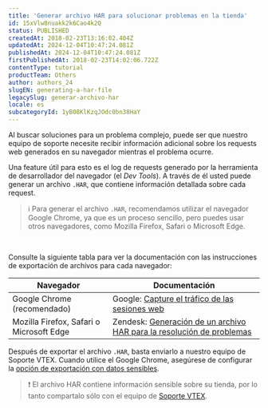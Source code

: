 ```yaml
---
title: 'Generar archivo HAR para solucionar problemas en la tienda'
id: 15xVlw8nuakk2k6Cao4k2Q
status: PUBLISHED
createdAt: 2018-02-23T13:16:02.404Z
updatedAt: 2024-12-04T10:47:24.081Z
publishedAt: 2024-12-04T10:47:24.081Z
firstPublishedAt: 2018-02-23T14:02:06.722Z
contentType: tutorial
productTeam: Others
author: authors_24
slugEN: generating-a-har-file
legacySlug: generar-archivo-har
locale: es
subcategoryId: 1yB08KlKzqJOdc0bn38HaY
---
```


Al buscar soluciones para un problema complejo, puede ser que nuestro equipo de soporte necesite recibir información adicional sobre los requests web generados en su navegador mientras el problema ocurre.

Una feature útil para esto es el log de requests generado por la herramienta de desarrollador del navegador (el _Dev Tools_). A través de él usted puede generar un archivo `.HAR`, que contiene información detallada sobre cada request.

> ℹ️ Para generar el archivo `.HAR`, recomendamos utilizar el navegador Google Chrome, ya que es un proceso sencillo, pero puedes usar otros navegadores, como Mozilla Firefox, Safari o Microsoft Edge.

<br>

Consulte la siguiente tabla para ver la documentación con las instrucciones de exportación de archivos para cada navegador:

| **Navegador** | **Documentación** |
| ---------- | ---------- |
| Google Chrome (recomendado) | Google: [Capture el tráfico de las sesiones web](https://support.google.com/admanager/answer/10358597?hl=es-419&sjid=2751223489427809764-SA) |
| Mozilla Firefox, Safari o Microsoft Edge | Zendesk: [Generación de un archivo HAR para la resolución de problemas](https://support.zendesk.com/hc/es/articles/4408828867098-Generacion-de-un-archivo-HAR-para-la-resolucion-de-problemas) |

Después de exportar el archivo `.HAR`, basta enviarlo a nuestro equipo de Soporte VTEX. Cuando utilice el Google Chrome, asegúrese de configurar la [opción de exportación con datos sensibles](https://developer.chrome.com/blog/new-in-devtools-130?hl=es-419#har).

> ❗ El archivo HAR contiene información sensible sobre su tienda, por lo tanto compartalo sólo con el equipo de [Soporte VTEX](https://help.vtex.com/es/support).

